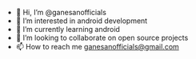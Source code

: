 - 👋 Hi, I’m @ganesanofficials
- 👀 I’m interested in android development 
- 🌱 I’m currently learning android
- 💞️ I’m looking to collaborate on open source projects
- 📫 How to reach me ganesanofficials@gmail.com

<!---
ganesanofficials/ganesanofficials is a ✨ special ✨ repository because its `README.md` (this file) appears on your GitHub profile.
You can click the Preview link to take a look at your changes.
--->
